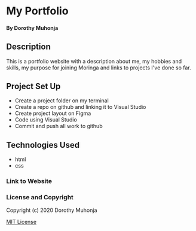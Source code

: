 # My Portfolio
#### By Dorothy Muhonja
## Description
This is a portfolio website with a description about me, my hobbies and skills, my purpose for joining Moringa and links to projects I've done so far.
## Project Set Up 
* Create a project folder on my terminal
* Create a repo on github and linking it to Visual Studio
* Create project layout on Figma
* Code using Visual Studio
* Commit and push all work to github
## Technologies Used
* html
* css
### Link to Website
### License and Copyright

Copyright (c) 2020 Dorothy Muhonja

[MIT License](LICENSE)

